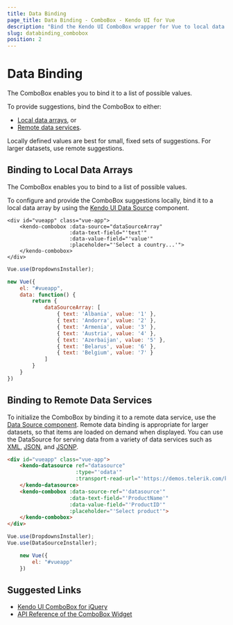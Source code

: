 ```yaml
---
title: Data Binding
page_title: Data Binding - ComboBox - Kendo UI for Vue
description: "Bind the Kendo UI ComboBox wrapper for Vue to local data arrays or remote data services."
slug: databinding_combobox
position: 2
---
```


# Data Binding

The ComboBox enables you to bind it to a list of possible values.

To provide suggestions, bind the ComboBox to either:
* [Local data arrays](#toc-binding-to-local-data-arrays), or
* [Remote data services](#toc-binding-to-remote-data-services).

Locally defined values are best for small, fixed sets of suggestions. For larger datasets, use remote suggestions.

## Binding to Local Data Arrays

The ComboBox enables you to bind to a list of possible values.

To configure and provide the ComboBox suggestions locally, bind it to a local data array by using the [Kendo UI Data Source](https://docs.telerik.com/kendo-ui/framework/datasource/overview) component.

```html-preview
<div id="vueapp" class="vue-app">
    <kendo-combobox :data-source="dataSourceArray"
                    :data-text-field="'text'"
                    :data-value-field="'value'"
                    :placeholder="'Select a country...'">
    </kendo-combobox>
</div>
```
```js
Vue.use(DropdownsInstaller);

new Vue({
    el: "#vueapp",
    data: function() {
        return {
            dataSourceArray: [
                { text: 'Albania', value: '1' },
                { text: 'Andorra', value: '2' },
                { text: 'Armenia', value: '3' },
                { text: 'Austria', value: '4' },
                { text: 'Azerbaijan', value: '5' },
                { text: 'Belarus', value: '6' },
                { text: 'Belgium', value: '7' }
            ]
        }
    }
})
```

## Binding to Remote Data Services

To initialize the ComboBox by binding it to a remote data service, use the [Data Source component](https://docs.telerik.com/kendo-ui/framework/datasource/overview). Remote data binding is appropriate for larger datasets, so that items are loaded on demand when displayed. You can use the DataSource for serving data from a variety of data services such as [XML](http://en.wikipedia.org/wiki/XML), [JSON](http://en.wikipedia.org/wiki/JSON), and [JSONP](http://en.wikipedia.org/wiki/JSONP).

```html
<div id="vueapp" class="vue-app">
    <kendo-datasource ref="datasource"
                      :type="'odata'"
                      :transport-read-url="'https://demos.telerik.com/kendo-ui/service/Northwind.svc/Products'">
    </kendo-datasource>
    <kendo-combobox :data-source-ref="'datasource'"
                    :data-text-field="'ProductName'"
                    :data-value-field="'ProductID'"
                    :placeholder="'Select product'">
    </kendo-combobox>
</div>
```
```js
Vue.use(DropdownsInstaller);
Vue.use(DataSourceInstaller);

    new Vue({
        el: "#vueapp"
    })
```

## Suggested Links

* [Kendo UI ComboBox for jQuery](https://docs.telerik.com/kendo-ui/controls/editors/combobox/overview)
* [API Reference of the ComboBox Widget](https://docs.telerik.com/kendo-ui/api/javascript/ui/combobox)
